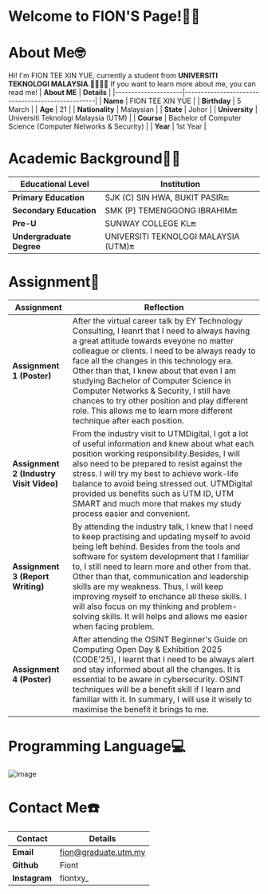 # Welcome to FION'S Page!👋🏻

# About Me🤓
Hi! I'm FION TEE XIN YUE, currently a student from **UNIVERSITI TEKNOLOGI MALAYSIA**.📖👩🏻‍💻 If you want to learn more about me, you can read me!
| **About ME**           | **Details**                                      |
|---------------------|--------------------------------------------------|
| **Name**           | FION TEE XIN YUE                                      |
| **Birthday**            | 5 March                                               |
| **Age**            | 21                                               |
| **Nationality**    | Malaysian                                       |
| **State**     | Johor                                     |
| **University**     | Universiti Teknologi Malaysia (UTM)                          |
| **Course**         | Bachelor of Computer Science (Computer Networks & Security)             |
| **Year**           | 1st Year                                        |

# Academic Background✍🏻
| **Educational Level**           | **Institution**                                      |
|---------------------|--------------------------------------------------|
| **Primary Education**           | SJK (C) SIN HWA, BUKIT PASIR🔚                                      |
| **Secondary Education**            | SMK (P) TEMENGGONG IBRAHIM🔚                                               |
| **Pre-U**    | SUNWAY COLLEGE KL🔚                                       |
| **Undergraduate Degree**     | UNIVERSITI TEKNOLOGI MALAYSIA (UTM)🔛                                     |

# Assignment📝
| **Assignment**           | **Reflection**                                      |
|---------------------|--------------------------------------------------|
| **Assignment 1 (Poster)**           | After the virtual career talk by EY Technology Consulting, I leanrt that I need to always having a great attitude towards eveyone no matter colleague or clients. I need to be always ready to face all the changes in this technology era. Other than that, I knew about that even I am studying Bachelor of Computer Science in Computer Networks & Security, I still have chances to try other position and play different role. This allows me to learn more different technique after each position.                                        |
| **Assignment 2 (Industry Visit Video)**            | From the industry visit to UTMDigital, I got a lot of useful information and knew about what each position working responsibility.Besides, I will also need to be prepared to resist against the stress. I will try my best to achieve work-life balance to avoid being stressed out. UTMDigital provided us benefits such as UTM ID, UTM SMART and much more that makes my study process easier and convenient.                                                |
| **Assignment 3 (Report Writing)**    | By attending the industry talk, I knew that I need to keep practising and updating myself to avoid being left behind. Besides from the tools and software for system development that I familiar to, I still need to learn more and other from that. Other than that, communication and leadership skills are my weakness. Thus, I will keep improving myself to enchance all these skills. I will also focus on my thinking and problem-solving skills. It will helps and allows me easier when facing problem.                                      |
| **Assignment 4 (Poster)**     | After attending the OSINT Beginner's Guide on Computing Open Day & Exhibition 2025 (CODE'25), I learnt that I need to be always alert and stay informed about all the changes. It is essential to be aware in cybersecurity. OSINT techniques will be a benefit skill if I learn and familiar with it. In summary, I will use it wisely to maximise the benefit it brings to me.                                     |

# Programming Language💻
![image](https://github.com/user-attachments/assets/609f5641-91ac-47a6-993a-4ff68016d20f)

# Contact Me☎️
| **Contact**           | **Details**                                      |
|---------------------|--------------------------------------------------|
| **Email**           | fion@graduate.utm.my                                      |
| **Github**            | Fiont                                               |
| **Instagram**            | fiontxy_                                               |

